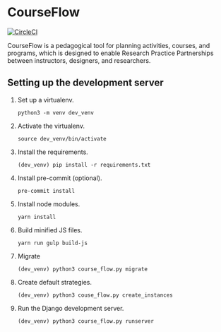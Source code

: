 # CourseFlow

[![CircleCI](https://circleci.com/gh/SALTISES4/CourseFlow.svg?style=svg)](https://circleci.com/gh/SALTISES4/CourseFlow)

CourseFlow is a pedagogical tool for planning activities, courses, and programs, which is designed to enable Research Practice Partnerships between instructors, designers, and researchers.

## Setting up the development server

1.  Set up a virtualenv.

        python3 -m venv dev_venv

2.  Activate the virtualenv.

        source dev_venv/bin/activate

3.  Install the requirements.

        (dev_venv) pip install -r requirements.txt

4.  Install pre-commit (optional).

        pre-commit install

5.  Install node modules.

        yarn install

6.  Build minified JS files.

        yarn run gulp build-js

7.  Migrate

        (dev_venv) python3 course_flow.py migrate

8.  Create default strategies.

        (dev_venv) python3 couse_flow.py create_instances

9.  Run the Django development server.

        (dev_venv) python3 course_flow.py runserver
